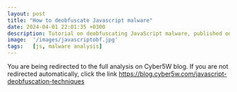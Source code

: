 ```yaml
---
layout: post
title: "How to deobfuscate Javascript malware"
date: 2024-04-01 22:01:35 +0300
description: Tutorial on deobfuscating JavaScript malware, published on the Cyber5W blog
image:  '/images/javascriptobf.jpg'
tags:   [js, malware analysis]
---
```

<html>
  <head>
    <meta http-equiv="refresh" content="3; url=https://blog.cyber5w.com/javascript-deobfuscation-techniques">
  </head>
  <body>
    <p>You are being redirected to the full analysis on Cyber5W blog. If you are not redirected automatically, click the link <a href="https://blog.cyber5w.com/javascript-deobfuscation-techniques" target="_blank" rel="noopener noreferrer">https://blog.cyber5w.com/javascript-deobfuscation-techniques</a></p>
  </body>
</html>